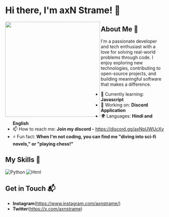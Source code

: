 # Hi there, I'm axN Strame! 👋

<img align="left" width="300" height="300" src="https://github.com/user-attachments/assets/9dc61eb2-59db-4d11-9ac3-2d5c64df0c65">

## About Me 🚀

I'm a passionate developer and tech enthusiast with a love for solving real-world problems through code.
  I enjoy exploring new technologies, contributing to open-source projects, and building meaningful software that makes a difference.



- 🌱 Currently learning: **Javascript**
- 🔭 Working on: **Discord Application**
- 🌍 Languages: **Hindi and English**
- 📫 How to reach me: **Join my discord -** https://discord.gg/axNpUWUcXv
- ⚡ Fun fact: **When I'm not coding, you can find me "diving into sci-fi novels," or "playing chess!"**

## My Skills 🧠
![Python](https://img.shields.io/badge/Python-3776AB?style=for-the-badge&logo=python&logoColor=white)
![Html](https://img.shields.io/badge/HTML-E34F26?style=for-the-badge&logo=html5&logoColor=white)

## Get in Touch 📬

- **Instagram**(https://www.instagram.com/axnstrame/)
- **Twitter**(https://x.com/axnstrame)


